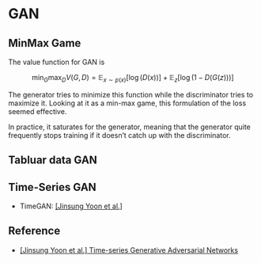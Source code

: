 # GAN

## MinMax Game

The value function for GAN is

$$\min_{G} \max_{D} V(G, D) = \mathbb{E}_{x \sim p(x)} [ \log{\big( D(x) \big)} ] + \mathbb{E}_z[ \log{\big( 1-D(G(z)) \big)} ]$$

The generator tries to minimize this function while the discriminator tries to maximize it. Looking at it as a min-max game, this formulation of the loss seemed effective. 

In practice, it saturates for the generator, meaning that the generator quite frequently stops training if it doesn’t catch up with the discriminator.

## Tabluar data GAN


## Time-Series GAN

* TimeGAN: [[Jinsung Yoon et al.]][Time-series Generative Adversarial Networks]




## Reference

* [Time-series Generative Adversarial Networks]: https://papers.nips.cc/paper_files/paper/2019/hash/c9efe5f26cd17ba6216bbe2a7d26d490-Abstract.html
[[Jinsung Yoon et al.] Time-series Generative Adversarial Networks](https://papers.nips.cc/paper_files/paper/2019/hash/c9efe5f26cd17ba6216bbe2a7d26d490-Abstract.html)


